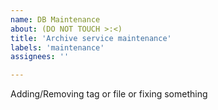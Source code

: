 ```yaml
---
name: DB Maintenance 
about: (DO NOT TOUCH >:<)
title: 'Archive service maintenance'
labels: 'maintenance'
assignees: ''

---
```


<!--
start: 2023-00-00T00:00:00.000+07:00
end: 2023-00-00T00:00:00.000+07:00
expectedDown: archive-server-hydrus-network-api, archive-booru-hy-booru
expectedDegraded: archive-server-hydrus-network-api, archive-booru-hy-booru
-->

Adding/Removing tag or file or fixing something
